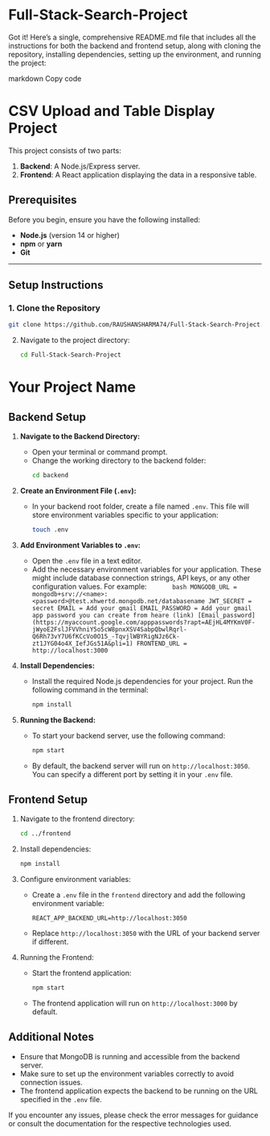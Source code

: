 # Full-Stack-Search-Project

Got it! Here’s a single, comprehensive README.md file that includes all the instructions for both the backend and frontend setup, along with cloning the repository, installing dependencies, setting up the environment, and running the project:

markdown
Copy code

# CSV Upload and Table Display Project

This project consists of two parts:

1. **Backend**: A Node.js/Express server.
2. **Frontend**: A React application displaying the data in a responsive table.

## Prerequisites

Before you begin, ensure you have the following installed:

- **Node.js** (version 14 or higher)
- **npm** or **yarn**
- **Git**

---

## Setup Instructions

### 1. Clone the Repository

```bash
git clone https://github.com/RAUSHANSHARMA74/Full-Stack-Search-Project.git
```

2. Navigate to the project directory:

   ```bash
   cd Full-Stack-Search-Project
   ```

# Your Project Name

## Backend Setup

1. **Navigate to the Backend Directory:**

   - Open your terminal or command prompt.
   - Change the working directory to the backend folder:
     ```bash
     cd backend
     ```

2. **Create an Environment File (`.env`):**

   - In your backend root folder, create a file named `.env`. This file will store environment variables specific to your application:
     ```bash
     touch .env
     ```

3. **Add Environment Variables to `.env`:**

   - Open the `.env` file in a text editor.
   - Add the necessary environment variables for your application. These might include database connection strings, API keys, or any other configuration values. For example:
     `     
`
     `bash
           MONGODB_URL = mongodb+srv://<name>:<password>@test.xhwertd.mongodb.net/databasename
           JWT_SECRET = secret
           EMAIL = Add your gmail
           EMAIL_PASSWORD = Add your gmail app password you can create from heare (link) [Email_password](https://myaccount.google.com/apppasswords?rapt=AEjHL4MYKmV0F-jWyoE2FslJFVVhniY5o5cW8pnxXSV4SabpQbwlRqrl-Q6Rh73vY7U6fKCcVo0O15_-TqvjlWBYRigNJz6Ck-zt1JYG04o4X_IefJGs51A&pli=1)
           FRONTEND_URL = http://localhost:3000
     `

4. **Install Dependencies:**

   - Install the required Node.js dependencies for your project. Run the following command in the terminal:
     ```bash
     npm install
     ```

5. **Running the Backend:**

   - To start your backend server, use the following command:
     ```bash
     npm start
     ```
   - By default, the backend server will run on `http://localhost:3050`. You can specify a different port by setting it in your `.env` file.

## Frontend Setup

1. Navigate to the frontend directory:

   ```bash
   cd ../frontend
   ```

2. Install dependencies:

   ```bash
   npm install
   ```

3. Configure environment variables:

   - Create a `.env` file in the `frontend` directory and add the following environment variable:

     ```env
     REACT_APP_BACKEND_URL=http://localhost:3050
     ```

   - Replace `http://localhost:3050` with the URL of your backend server if different.

4. Running the Frontend:

   - Start the frontend application:

     ```bash
     npm start
     ```

   - The frontend application will run on `http://localhost:3000` by default.

## Additional Notes

- Ensure that MongoDB is running and accessible from the backend server.
- Make sure to set up the environment variables correctly to avoid connection issues.
- The frontend application expects the backend to be running on the URL specified in the `.env` file.

If you encounter any issues, please check the error messages for guidance or consult the documentation for the respective technologies used.

